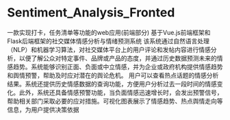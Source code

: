 # Sentiment_Analysis_Fronted
一款实现打卡，任务清单等功能的web应用(前端部分)
基于Vue.js前端框架和Flask后端框架的社交媒体情感分析与情绪预测系统 该系统通过自然语言处理（NLP）和机器学习算法，对社交媒体平台上的用户评论和发帖内容进行情感分析，以便了解公众对特定事件、品牌或产品的态度，并通过历史数据预测未来的情感趋势。系统能够识别正面、负面或中立情感，并为企业或政府机构提供情感趋势和舆情预警，帮助及时应对潜在的舆论危机。 用户可以查看热点话题的情感分析结果。系统还提供历史情感数据的查询功能，方便用户分析过去一段时间的情感变化。此外，系统还具备情感预警功能，当负面情感迅速增长时，会发出预警信号，帮助相关部门采取必要的应对措施。可视化图表展示了情感趋势、热点舆情走向等信息，为用户提供决策依据
